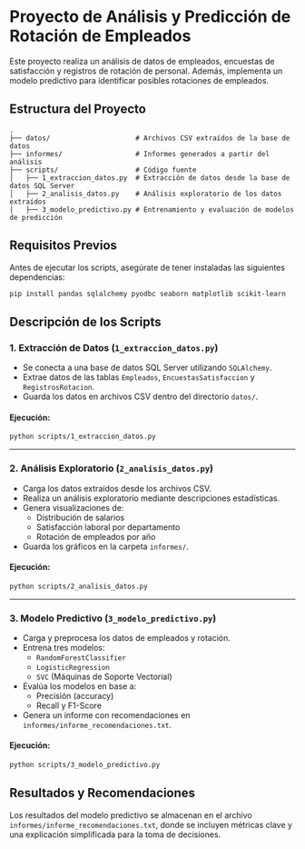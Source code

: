 # Proyecto de Análisis y Predicción de Rotación de Empleados

Este proyecto realiza un análisis de datos de empleados, encuestas de satisfacción y registros de rotación de personal. Además, implementa un modelo predictivo para identificar posibles rotaciones de empleados.

## Estructura del Proyecto

```
.
├── datos/                     # Archivos CSV extraídos de la base de datos
├── informes/                  # Informes generados a partir del análisis
├── scripts/                   # Código fuente
│   ├── 1_extraccion_datos.py  # Extracción de datos desde la base de datos SQL Server
│   ├── 2_analisis_datos.py    # Análisis exploratorio de los datos extraídos
│   ├── 3_modelo_predictivo.py # Entrenamiento y evaluación de modelos de predicción
```

## Requisitos Previos

Antes de ejecutar los scripts, asegúrate de tener instaladas las siguientes dependencias:

```sh
pip install pandas sqlalchemy pyodbc seaborn matplotlib scikit-learn
```

## Descripción de los Scripts

### 1. Extracción de Datos (`1_extraccion_datos.py`)

- Se conecta a una base de datos SQL Server utilizando `SQLAlchemy`.
- Extrae datos de las tablas `Empleados`, `EncuestasSatisfaccion` y `RegistrosRotacion`.
- Guarda los datos en archivos CSV dentro del directorio `datos/`.

#### Ejecución:
```sh
python scripts/1_extraccion_datos.py
```

---

### 2. Análisis Exploratorio (`2_analisis_datos.py`)

- Carga los datos extraídos desde los archivos CSV.
- Realiza un análisis exploratorio mediante descripciones estadísticas.
- Genera visualizaciones de:
  - Distribución de salarios
  - Satisfacción laboral por departamento
  - Rotación de empleados por año
- Guarda los gráficos en la carpeta `informes/`.

#### Ejecución:
```sh
python scripts/2_analisis_datos.py
```

---

### 3. Modelo Predictivo (`3_modelo_predictivo.py`)

- Carga y preprocesa los datos de empleados y rotación.
- Entrena tres modelos:
  - `RandomForestClassifier`
  - `LogisticRegression`
  - `SVC` (Máquinas de Soporte Vectorial)
- Evalúa los modelos en base a:
  - Precisión (accuracy)
  - Recall y F1-Score
- Genera un informe con recomendaciones en `informes/informe_recomendaciones.txt`.

#### Ejecución:
```sh
python scripts/3_modelo_predictivo.py
```

## Resultados y Recomendaciones

Los resultados del modelo predictivo se almacenan en el archivo `informes/informe_recomendaciones.txt`, donde se incluyen métricas clave y una explicación simplificada para la toma de decisiones.



